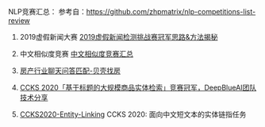 NLP竞赛汇总：
参考自：https://github.com/zhpmatrix/nlp-competitions-list-review

1. 2019虚假新闻大赛
[2019虚假新闻检测挑战赛冠军思路&方法揭秘](https://www.secrss.com/articles/15352)
2. 中文相似度竞赛
[中文相似度竞赛汇总](https://github.com/ShuaichiLi/Chinese-sentence-similarity-task)
3. [房产行业聊天问答匹配-贝壳找房](https://www.datafountain.cn/competitions/474)
4. [CCKS 2020「基于标题的大规模商品实体检索」竞赛冠军，DeepBlueAI团队技术分享](https://mp.weixin.qq.com/s?__biz=MzA3MzI4MjgzMw==&mid=2650802422&idx=3&sn=1d816b0657962e2cfb8d8d62df6327da&chksm=84e5cc88b392459ea97be4a6eaf79abe26d21bf4eaa65490d26d409bda5ff8dc19545c7154e3&mpshare=1&scene=23&srcid=1115eSKdOwqEB7Ld1wqmhWqh&sharer_sharetime=1605419285789&sharer_shareid=0e8353dcb5f53b85da8e0afe73a0021b%23rd)

5. [CCKS2020-Entity-Linking](https://github.com/RegiusQuant/CCKS2020-Entity-Linking) CCKS 2020: 面向中文短文本的实体链指任务